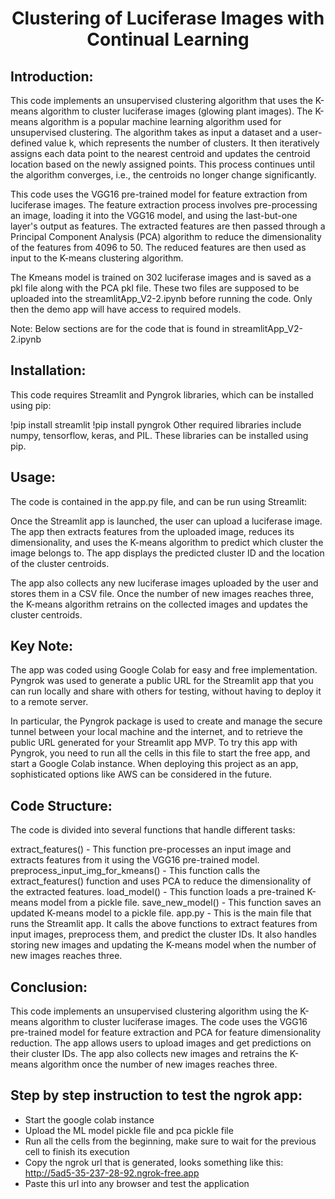 <h1 align="center">Clustering of Luciferase Images with Continual Learning</h1>

## Introduction:

This code implements an unsupervised clustering algorithm that uses the K-means algorithm to cluster luciferase images (glowing plant images). The K-means algorithm is a popular machine learning algorithm used for unsupervised clustering. The algorithm takes as input a dataset and a user-defined value k, which represents the number of clusters. It then iteratively assigns each data point to the nearest centroid and updates the centroid location based on the newly assigned points. This process continues until the algorithm converges, i.e., the centroids no longer change significantly.

This code uses the VGG16 pre-trained model for feature extraction from luciferase images. The feature extraction process involves pre-processing an image, loading it into the VGG16 model, and using the last-but-one layer's output as features. The extracted features are then passed through a Principal Component Analysis (PCA) algorithm to reduce the dimensionality of the features from 4096 to 50. The reduced features are then used as input to the K-means clustering algorithm.

The Kmeans model is trained on 302 luciferase images and is saved as a pkl file along with the PCA pkl file. These two files are supposed to be uploaded into the streamlitApp_V2-2.ipynb before running the code. Only then the demo app will have access to required models.

Note: Below sections are for the code that is found in streamlitApp_V2-2.ipynb

## Installation:

This code requires Streamlit and Pyngrok libraries, which can be installed using pip:

!pip install streamlit
!pip install pyngrok
Other required libraries include numpy, tensorflow, keras, and PIL. These libraries can be installed using pip.

## Usage:

The code is contained in the app.py file, and can be run using Streamlit:

Once the Streamlit app is launched, the user can upload a luciferase image. The app then extracts features from the uploaded image, reduces its dimensionality, and uses the K-means algorithm to predict which cluster the image belongs to. The app displays the predicted cluster ID and the location of the cluster centroids.

The app also collects any new luciferase images uploaded by the user and stores them in a CSV file. Once the number of new images reaches three, the K-means algorithm retrains on the collected images and updates the cluster centroids.

## Key Note:

The app was coded using Google Colab for easy and free implementation. Pyngrok was used to generate a public URL for the Streamlit app that you can run locally and share with others for testing, without having to deploy it to a remote server.

In particular, the Pyngrok package is used to create and manage the secure tunnel between your local machine and the internet, and to retrieve the public URL generated for your Streamlit app MVP. To try this app with Pyngrok, you need to run all the cells in this file to start the free app, and start a Google Colab instance. When deploying this project as an app, sophisticated options like AWS can be considered in the future.

## Code Structure:

The code is divided into several functions that handle different tasks:

extract_features() - This function pre-processes an input image and extracts features from it using the VGG16 pre-trained model.
preprocess_input_img_for_kmeans() - This function calls the extract_features() function and uses PCA to reduce the dimensionality of the extracted features.
load_model() - This function loads a pre-trained K-means model from a pickle file.
save_new_model() - This function saves an updated K-means model to a pickle file.
app.py - This is the main file that runs the Streamlit app. It calls the above functions to extract features from input images, preprocess them, and predict the cluster IDs. It also handles storing new images and updating the K-means model when the number of new images reaches three.

## Conclusion:

This code implements an unsupervised clustering algorithm using the K-means algorithm to cluster luciferase images. The code uses the VGG16 pre-trained model for feature extraction and PCA for feature dimensionality reduction. The app allows users to upload images and get predictions on their cluster IDs. The app also collects new images and retrains the K-means algorithm once the number of new images reaches three.


## Step by step instruction to test the ngrok app:

- Start the google colab instance
- Upload the ML model pickle file and pca pickle file
- Run all the cells from the beginning, make sure to wait for the previous cell to finish its execution
- Copy the ngrok url that is generated, looks something like this: http://5ad5-35-237-28-92.ngrok-free.app
- Paste this url into any browser and test the application
